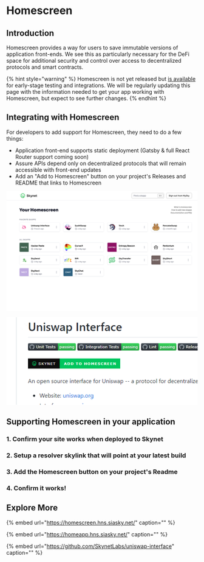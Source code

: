 # Homescreen

## Introduction

Homescreen provides a way for users to save immutable versions of application front-ends. We see this as particularly necessary for the DeFi space for additional security and control over access to decentralized protocols and smart contracts.

{% hint style="warning" %}
Homescreen is not yet released but [is available](https://homeapp.hns.siasky.net/) for early-stage testing and integrations. We will be regularly updating this page with the information needed to get your app working with Homescreen, but expect to see further changes.
{% endhint %}

## Integrating with Homescreen

For developers to add support for Homescreen, they need to do a few things:

* Application front-end supports static deployment \(Gatsby & full React Router support coming soon\)
* Assure APIs depend only on decentralized protocols that will remain accessible with front-end updates
* Add an "Add to Homescreen" button on your project's Releases and README that links to Homescreen

![Example Homescreen Mockup](../.gitbook/assets/with-uniswap.png)

![Example &quot;Add to Homescreen&quot; button](../.gitbook/assets/image%20%287%29.png)

## Supporting Homescreen in your application

### 1. Confirm your site works when deployed to Skynet



### 2. Setup a resolver skylink that will point at your latest build



### 3. Add the Homescreen button on your project's Readme



### 4. Confirm it works!



## Explore More

{% embed url="https://homescreen.hns.siasky.net/" caption="" %}

{% embed url="https://homeapp.hns.siasky.net/" caption="" %}

{% embed url="https://github.com/SkynetLabs/uniswap-interface" caption="" %}

